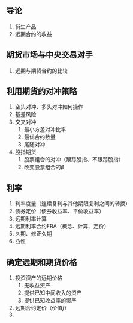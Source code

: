 ## 导论
1. 衍生产品
2. 远期合约的收益

## 期货市场与中央交易对手
1. 远期与期货合约的比较

## 利用期货的对冲策略
1. 空头对冲、多头对冲如何操作
2. 基差风险
3. 交叉对冲
	1. 最小方差对冲比率
	2. 最优合约数量
	3. 尾随对冲
4. 股指期货
	1. 股票组合的对冲（跟踪股指、不跟踪股指）
	2. 改变股票组合的$\beta$

## 利率
1. 利率度量（连续复利与其他期限复利之间的转换）
2. 债券定价（债券收益率、平价收益率）
3. 远期利率计算
4. 远期利率合约FRA（概念、计算、定价）
5. 久期、修正久期
6. 凸性

## 确定远期和期货价格
1. 投资资产的远期价格
	1. 无收益资产
	2. 提供已知中间收入的资产
	3. 提供已知收益率的资产
2. 远期合约定价（价值$f$）
3. 




